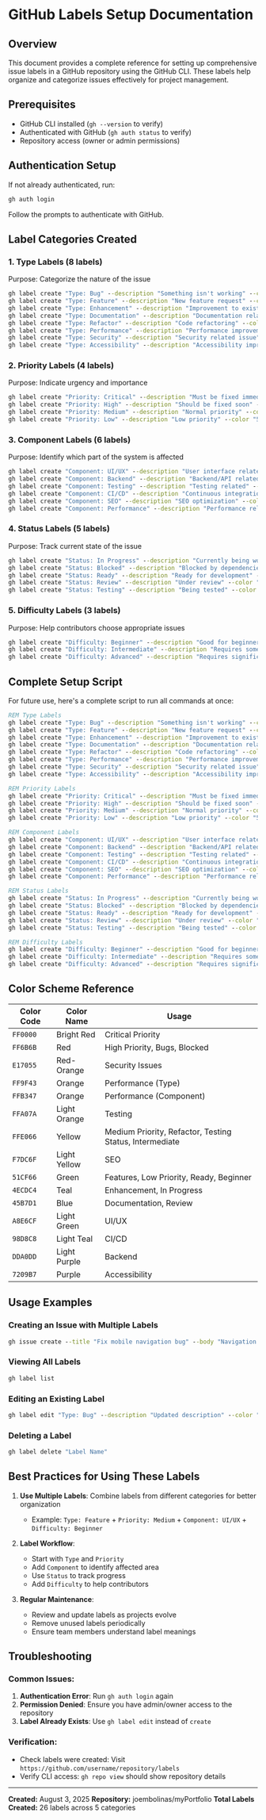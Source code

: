 # GitHub Labels Setup Documentation

## Overview

This document provides a complete reference for setting up comprehensive issue labels in a GitHub repository using the GitHub CLI. These labels help organize and categorize issues effectively for project management.

## Prerequisites

- GitHub CLI installed (`gh --version` to verify)
- Authenticated with GitHub (`gh auth status` to verify)
- Repository access (owner or admin permissions)

## Authentication Setup

If not already authenticated, run:

```cmd
gh auth login
```

Follow the prompts to authenticate with GitHub.

## Label Categories Created

### 1. Type Labels (8 labels)

Purpose: Categorize the nature of the issue

```cmd
gh label create "Type: Bug" --description "Something isn't working" --color "FF6B6B"
gh label create "Type: Feature" --description "New feature request" --color "51CF66"
gh label create "Type: Enhancement" --description "Improvement to existing feature" --color "4ECDC4"
gh label create "Type: Documentation" --description "Documentation related" --color "45B7D1"
gh label create "Type: Refactor" --description "Code refactoring" --color "FFE066"
gh label create "Type: Performance" --description "Performance improvement" --color "FF9F43"
gh label create "Type: Security" --description "Security related issue" --color "E17055"
gh label create "Type: Accessibility" --description "Accessibility improvement" --color "7209B7"
```

### 2. Priority Labels (4 labels)

Purpose: Indicate urgency and importance

```cmd
gh label create "Priority: Critical" --description "Must be fixed immediately" --color "FF0000"
gh label create "Priority: High" --description "Should be fixed soon" --color "FF6B6B"
gh label create "Priority: Medium" --description "Normal priority" --color "FFE066"
gh label create "Priority: Low" --description "Low priority" --color "51CF66"
```

### 3. Component Labels (6 labels)

Purpose: Identify which part of the system is affected

```cmd
gh label create "Component: UI/UX" --description "User interface related" --color "A8E6CF"
gh label create "Component: Backend" --description "Backend/API related" --color "DDA0DD"
gh label create "Component: Testing" --description "Testing related" --color "FFA07A"
gh label create "Component: CI/CD" --description "Continuous integration" --color "98D8C8"
gh label create "Component: SEO" --description "SEO optimization" --color "F7DC6F"
gh label create "Component: Performance" --description "Performance related" --color "FFB347"
```

### 4. Status Labels (5 labels)

Purpose: Track current state of the issue

```cmd
gh label create "Status: In Progress" --description "Currently being worked on" --color "4ECDC4"
gh label create "Status: Blocked" --description "Blocked by dependencies" --color "FF6B6B"
gh label create "Status: Ready" --description "Ready for development" --color "51CF66"
gh label create "Status: Review" --description "Under review" --color "45B7D1"
gh label create "Status: Testing" --description "Being tested" --color "FFE066"
```

### 5. Difficulty Labels (3 labels)

Purpose: Help contributors choose appropriate issues

```cmd
gh label create "Difficulty: Beginner" --description "Good for beginners" --color "51CF66"
gh label create "Difficulty: Intermediate" --description "Requires some experience" --color "FFE066"
gh label create "Difficulty: Advanced" --description "Requires significant experience" --color "FF6B6B"
```

## Complete Setup Script

For future use, here's a complete script to run all commands at once:

```cmd
REM Type Labels
gh label create "Type: Bug" --description "Something isn't working" --color "FF6B6B"
gh label create "Type: Feature" --description "New feature request" --color "51CF66"
gh label create "Type: Enhancement" --description "Improvement to existing feature" --color "4ECDC4"
gh label create "Type: Documentation" --description "Documentation related" --color "45B7D1"
gh label create "Type: Refactor" --description "Code refactoring" --color "FFE066"
gh label create "Type: Performance" --description "Performance improvement" --color "FF9F43"
gh label create "Type: Security" --description "Security related issue" --color "E17055"
gh label create "Type: Accessibility" --description "Accessibility improvement" --color "7209B7"

REM Priority Labels
gh label create "Priority: Critical" --description "Must be fixed immediately" --color "FF0000"
gh label create "Priority: High" --description "Should be fixed soon" --color "FF6B6B"
gh label create "Priority: Medium" --description "Normal priority" --color "FFE066"
gh label create "Priority: Low" --description "Low priority" --color "51CF66"

REM Component Labels
gh label create "Component: UI/UX" --description "User interface related" --color "A8E6CF"
gh label create "Component: Backend" --description "Backend/API related" --color "DDA0DD"
gh label create "Component: Testing" --description "Testing related" --color "FFA07A"
gh label create "Component: CI/CD" --description "Continuous integration" --color "98D8C8"
gh label create "Component: SEO" --description "SEO optimization" --color "F7DC6F"
gh label create "Component: Performance" --description "Performance related" --color "FFB347"

REM Status Labels
gh label create "Status: In Progress" --description "Currently being worked on" --color "4ECDC4"
gh label create "Status: Blocked" --description "Blocked by dependencies" --color "FF6B6B"
gh label create "Status: Ready" --description "Ready for development" --color "51CF66"
gh label create "Status: Review" --description "Under review" --color "45B7D1"
gh label create "Status: Testing" --description "Being tested" --color "FFE066"

REM Difficulty Labels
gh label create "Difficulty: Beginner" --description "Good for beginners" --color "51CF66"
gh label create "Difficulty: Intermediate" --description "Requires some experience" --color "FFE066"
gh label create "Difficulty: Advanced" --description "Requires significant experience" --color "FF6B6B"
```

## Color Scheme Reference

| Color Code | Color Name   | Usage                                                   |
| ---------- | ------------ | ------------------------------------------------------- |
| `FF0000` | Bright Red   | Critical Priority                                       |
| `FF6B6B` | Red          | High Priority, Bugs, Blocked                            |
| `E17055` | Red-Orange   | Security Issues                                         |
| `FF9F43` | Orange       | Performance (Type)                                      |
| `FFB347` | Orange       | Performance (Component)                                 |
| `FFA07A` | Light Orange | Testing                                                 |
| `FFE066` | Yellow       | Medium Priority, Refactor, Testing Status, Intermediate |
| `F7DC6F` | Light Yellow | SEO                                                     |
| `51CF66` | Green        | Features, Low Priority, Ready, Beginner                 |
| `4ECDC4` | Teal         | Enhancement, In Progress                                |
| `45B7D1` | Blue         | Documentation, Review                                   |
| `A8E6CF` | Light Green  | UI/UX                                                   |
| `98D8C8` | Light Teal   | CI/CD                                                   |
| `DDA0DD` | Light Purple | Backend                                                 |
| `7209B7` | Purple       | Accessibility                                           |

## Usage Examples

### Creating an Issue with Multiple Labels

```cmd
gh issue create --title "Fix mobile navigation bug" --body "Navigation doesn't work on mobile devices" --label "Type: Bug,Priority: High,Component: UI/UX,Difficulty: Intermediate"
```

### Viewing All Labels

```cmd
gh label list
```

### Editing an Existing Label

```cmd
gh label edit "Type: Bug" --description "Updated description" --color "FF0000"
```

### Deleting a Label

```cmd
gh label delete "Label Name"
```

## Best Practices for Using These Labels

1. **Use Multiple Labels**: Combine labels from different categories for better organization

   - Example: `Type: Feature` + `Priority: Medium` + `Component: UI/UX` + `Difficulty: Beginner`
2. **Label Workflow**:

   - Start with `Type` and `Priority`
   - Add `Component` to identify affected area
   - Use `Status` to track progress
   - Add `Difficulty` to help contributors
3. **Regular Maintenance**:

   - Review and update labels as projects evolve
   - Remove unused labels periodically
   - Ensure team members understand label meanings

## Troubleshooting

### Common Issues:

1. **Authentication Error**: Run `gh auth login` again
2. **Permission Denied**: Ensure you have admin/owner access to the repository
3. **Label Already Exists**: Use `gh label edit` instead of `create`

### Verification:

- Check labels were created: Visit `https://github.com/username/repository/labels`
- Verify CLI access: `gh repo view` should show repository details

---

**Created:** August 3, 2025
**Repository:** joembolinas/myPortfolio
**Total Labels Created:** 26 labels across 5 categories
